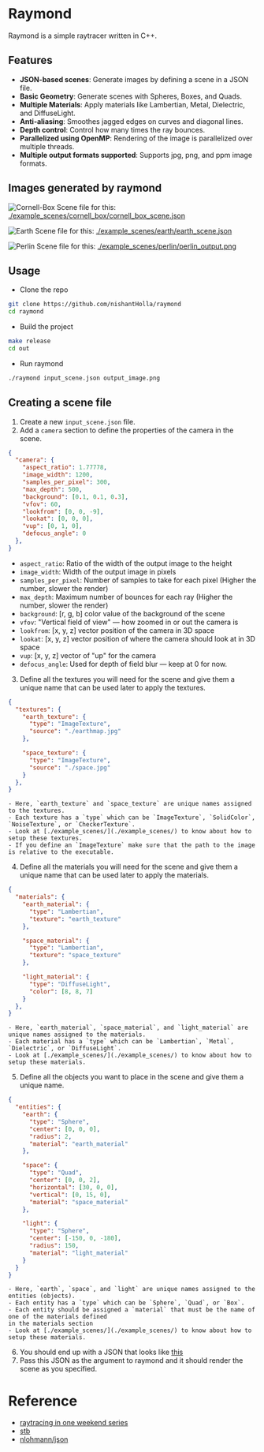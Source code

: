 # Raymond

Raymond is a simple raytracer written in C++.

## Features

- **JSON-based scenes**: Generate images by defining a scene in a JSON file.
- **Basic Geometry**: Generate scenes with Spheres, Boxes, and Quads.
- **Multiple Materials**: Apply materials like Lambertian, Metal, Dielectric, and DiffuseLight.
- **Anti-aliasing**: Smoothes jagged edges on curves and diagonal lines.
- **Depth control**: Control how many times the ray bounces.
- **Parallelized using OpenMP**: Rendering of the image is parallelized over multiple threads.
- **Multiple output formats supported**: Supports jpg, png, and ppm image formats.

## Images generated by raymond

![Cornell-Box](./example_scenes/cornell_box/cornell_box_output.png)
Scene file for this: [./example_scenes/cornell_box/cornell_box_scene.json](./example_scenes/cornell_box/cornell_box_scene.json)

![Earth](./example_scenes/earth/earth_output.png)
Scene file for this: [./example_scenes/earth/earth_scene.json](./example_scenes/earth/earth_scene.json)

![Perlin](./example_scenes/perlin/perlin_output.png)
Scene file for this: [./example_scenes/perlin/perlin_output.png](./example_scenes/perlin/perlin_scene.json)

## Usage

- Clone the repo
```bash
git clone https://github.com/nishantHolla/raymond
cd raymond
```

- Build the project
```bash
make release
cd out
```

- Run raymond
```bash
./raymond input_scene.json output_image.png
```

## Creating a scene file

1. Create a new `input_scene.json` file.
2. Add a `camera` section to define the properties of the camera in the scene.
```json
{
  "camera": {
    "aspect_ratio": 1.77778,
    "image_width": 1200,
    "samples_per_pixel": 300,
    "max_depth": 500,
    "background": [0.1, 0.1, 0.3],
    "vfov": 60,
    "lookfrom": [0, 0, -9],
    "lookat": [0, 0, 0],
    "vup": [0, 1, 0],
    "defocus_angle": 0
  },
}
```
- `aspect_ratio`: Ratio of the width of the output image to the height
- `image_width`: Width of the output image in pixels
- `samples_per_pixel`: Number of samples to take for each pixel (Higher the number, slower the render)
- `max_depth`: Maximum number of bounces for each ray (Higher the number, slower the render)
- `background`: [r, g, b] color value of the background of the scene
- `vfov`: "Vertical field of view" — how zoomed in or out the camera is
- `lookfrom`: [x, y, z] vector position of the camera in 3D space
- `lookat`: [x, y, z] vector position of where the camera should look at in 3D space
- `vup`: [x, y, z] vector of "up" for the camera
- `defocus_angle`: Used for depth of field blur — keep at 0 for now.

3. Define all the textures you will need for the scene and give them a unique name that can be used
later to apply the textures.
```json
{
  "textures": {
    "earth_texture": {
      "type": "ImageTexture",
      "source": "./earthmap.jpg"
    },

    "space_texture": {
      "type": "ImageTexture",
      "source": "./space.jpg"
    }
  },
}
```
    - Here, `earth_texture` and `space_texture` are unique names assigned to the textures.
    - Each texture has a `type` which can be `ImageTexture`, `SolidColor`, `NoiseTexture`, or `CheckerTexture`.
    - Look at [./example_scenes/](./example_scenes/) to know about how to setup these textures.
    - If you define an `ImageTexture` make sure that the path to the image is relative to the executable.

4. Define all the materials you will need for the scene and give them a unique name that can be used
later to apply the materials.
```json
{
  "materials": {
    "earth_material": {
      "type": "Lambertian",
      "texture": "earth_texture"
    },

    "space_material": {
      "type": "Lambertian",
      "texture": "space_texture"
    },

    "light_material": {
      "type": "DiffuseLight",
      "color": [8, 8, 7]
    }
  },
}
```
    - Here, `earth_material`, `space_material`, and `light_material` are unique names assigned to the materials.
    - Each material has a `type` which can be `Lambertian`, `Metal`, `Dielectric`, or `DiffuseLight`.
    - Look at [./example_scenes/](./example_scenes/) to know about how to setup these materials.

5. Define all the objects you want to place in the scene and give them a unique name.
```json
{
  "entities": {
    "earth": {
      "type": "Sphere",
      "center": [0, 0, 0],
      "radius": 2,
      "material": "earth_material"
    },

    "space": {
      "type": "Quad",
      "center": [0, 0, 2],
      "horizontal": [30, 0, 0],
      "vertical": [0, 15, 0],
      "material": "space_material"
    },

    "light": {
      "type": "Sphere",
      "center": [-150, 0, -180],
      "radius": 150,
      "material": "light_material"
    }
  }
}
```
    - Here, `earth`, `space`, and `light` are unique names assigned to the entities (objects).
    - Each entity has a `type` which can be `Sphere`, `Quad`, or `Box`.
    - Each entity should be assigned a `material` that must be the name of one of the materials defined
    in the materials section
    - Look at [./example_scenes/](./example_scenes/) to know about how to setup these materials.
6. You should end up with a JSON that looks like [this](./example_scenes/earth/earth_scene.json)
7. Pass this JSON as the argument to raymond and it should render the scene as you specified.

# Reference

- [raytracing in one weekend series](https://raytracing.github.io/)
- [stb](https://github.com/nothings/stb)
- [nlohmann/json](https://github.com/nlohmann/json)
